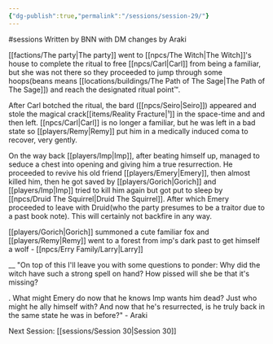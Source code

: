 ```yaml
---
{"dg-publish":true,"permalink":"/sessions/session-29/"}
---
```


#sessions
Written by BNN with DM changes by Araki

[[factions/The party\|The party]] went to [[npcs/The Witch\|The Witch]]'s house to complete the ritual to free [[npcs/Carl\|Carl]] from being a familiar, but she was not there so they proceeded to jump through some hoops(beans means [[locations/buildings/The Path of The Sage\|The Path of The Sage]]) and reach the designated ritual point™.

After Carl botched the ritual, the bard ([[npcs/Seiro\|Seiro]]) appeared and stole the magical crack[[items/Reality Fracture\|¹]] in the space-time and and then left.
[[npcs/Carl\|Carl]] is no longer a familiar, but he was left in a bad state so [[players/Remy\|Remy]] put him in a medically induced coma to recover, very gently.

On the way back [[players/Imp\|Imp]], after beating himself up, managed to seduce a chest into opening and giving him a true resurrection. He proceeded to revive his old friend [[players/Emery\|Emery]], then almost killed him, then he got saved by [[players/Gorich\|Gorich]] and [[players/Imp\|Imp]] tried to kill him again but got put to sleep by [[npcs/Druid The Squirrel\|Druid The Squirrel]]. After which Emery proceeded to leave with Druid(who the party presumes to be a traitor due to a past book note).
This will certainly not backfire in any way.

[[players/Gorich\|Gorich]] summoned a cute familiar fox and [[players/Remy\|Remy]] went to a forest from imp's dark past to get himself a wolf - [[npcs/Erry Family/Larry\|Larry]]

__ 
"On top of this I'll leave you with some questions to ponder: 
Why did the witch have such a strong spell on hand? How pissed will she be that it's missing?

. 
What might Emery do now that he knows Imp wants him dead? Just who might he ally himself with? And now that he's resurrected, is he truly back in the same state he was in before?" - Araki

Next Session: [[sessions/Session 30\|Session 30]]